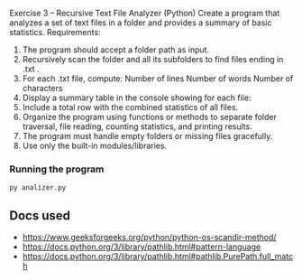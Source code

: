Exercise 3 – Recursive Text File Analyzer (Python)
Create a program that analyzes a set of text files in a folder and provides a
summary of basic statistics.
Requirements:
1. The program should accept a folder path as input.
2. Recursively scan the folder and all its subfolders to find files ending in .txt .
3. For each .txt file, compute:
Number of lines
Number of words
Number of characters
4. Display a summary table in the console showing for each file:
5. Include a total row with the combined statistics of all files.
6. Organize the program using functions or methods to separate folder traversal,
file reading, counting statistics, and printing results.
7. The program must handle empty folders or missing files gracefully.
8. Use only the built-in modules/libraries.
### Running the program
```
py analizer.py
```
## Docs used
- https://www.geeksforgeeks.org/python/python-os-scandir-method/
- https://docs.python.org/3/library/pathlib.html#pattern-language
- https://docs.python.org/3/library/pathlib.html#pathlib.PurePath.full_match
